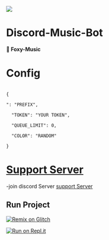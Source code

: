 ![](https://media.discordapp.net/attachments/872841130738331717/878144956043239464/20210820_104406_0000.png)

# Discord-Music-Bot

**🦊 Foxy-Music**

# Config

```

{

": "PREFIX", 

  "TOKEN": "YOUR TOKEN", 

  "QUEUE_LIMIT": 0,

  "COLOR": "RANDOM"

}

```

# [Support Server](https://discord.gg/B4qDFWCw6k)

-join discord Server [support Server](https://discord.gg/B4qDFWCw6k)

## Run Project

[![Remix on Glitch](https://cdn.glitch.com/2703baf2-b643-4da7-ab91-7ee2a2d00b5b%2Fremix-button.svg)](https://glitch.com/edit/#!/import/github/Romilchavda/Foxy-Music)

[![Run on Repl.it](https://repl.it/badge/github/Romilchavda/Foxy-Music)](https://repl.it/github/Romilchavda/Foxy-Music)

